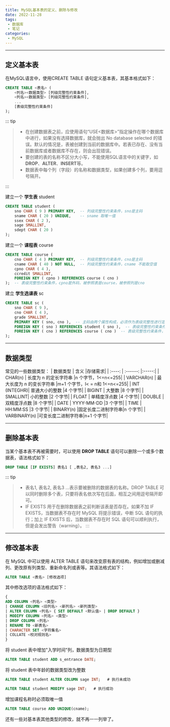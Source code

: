 ```yaml
---
title: MySQL基本表的定义、删除与修改
date: 2022-11-28
tags:
 - 数据库
 - 笔记
categories:
 - MySQL
---
```


***

## 定义基本表  
在MySQL语言中，使用CREATE TABLE 语句定义基本表，其基本格式如下：

```sql  
CREATE TABLE <表名> (
	<列名><数据类型> [列级完整性约束条件],
	<列名><数据类型> [列级完整性约束条件],
	...
	[表级完整性约束条件]
);
```

::: tip 
> + 在创建数据表之前，应使用语句“USE<数据库>”指定操作在哪个数据库中进行，如果没有选择数据库，就会抛出 No database selected 的错误。默认的情况是，表被创建到当前的数据库中。若表已存在、没有当前数据库或者数据库不存在，则会出现错误。
> + 要创建的表的名称不区分大小写，不能使用SQL语言中的关键字，如**DROP**、**ALTER**、**INSERT**等。
> + 数据表中每个列（字段）的名称和数据类型，如果创建多个列，要用逗号隔开。

:::

建立一个 **学生表** student 
```sql
CREATE TABLE student (
	sno CHAR ( 9 ) PRIMARY KEY,  -- 列级完整性约束条件，sno是主码
	sname CHAR ( 20 ) UNIQUE,    -- sname 取唯一值
	ssex CHAR ( 2 ),
	sage SMALLINT,  
	sdept CHAR ( 20 )    
);
```

建立一个 **课程表** course
```sql
CREATE TABLE course (
	cno CHAR ( 4 ) PRIMARY KEY,  -- 列级完整性约束条件，cno是主码
	cname CHAR ( 40 ) NOT NULL,  -- 列级完整性约束条件，cname 不能取空值
	cpno CHAR ( 4 ),
	ccredit SMALLINT,
	FOREIGN KEY ( cpno ) REFERENCES course ( cno ) 
);  -- 表级完整性约束条件，cpno是外码，被参照表是course，被参照列是cno 
```

建立 **学生选课表** sc
```sql
CREATE TABLE sc (
	sno CHAR ( 9 ),
	cno CHAR ( 4 ),
	grade SMALLINT,
	PRIMARY KEY ( sno, cno ),  -- 主码由两个属性构成，必须作为表级完整性进行定义
	FOREIGN KEY ( sno ) REFERENCES student ( sno ),  -- 表级完整性约束条件，sno是外码，被参照表是student，被参照列是sno 
    FOREIGN KEY ( cno ) REFERENCES course ( cno )  -- 表级完整性约束条件，cpno是外码，被参照表是course，被参照列是cno 
);  
```

***

## 数据类型   
常见的一些数据类型：
| 数据类型 | 含义 |存储需求|
| :----: | :------: |:-----:|
| CHAR(n) | 长度为 n 的定长字符串 |n 个字节，1<=n<=255|
| VARCHAR(n) | 最大长度为 n 的变长字符串 |m+1 个字节，l< = n和 1<=n<=255|
| INT (INTEGHR)| 普通大小的整数 |4 个字节|
| BIGINT | 大整数 |8 个字节|
| SMALLINT| 小的整数 |2 个字节|
| FLOAT | 单精度浮点数 |4 个字节|
| DOUBLE | 双精度浮点数 |8 个字节|
| DATE | YYYY-MM-DD |3 个字节|
| TIME | HH:MM:SS |3 个字节|
| BINARY(n) |固定长度二进制字符串|n 个字节|
| VARBINARY(n) |可变长度二进制字符串|n+1 个字节|

***

## 删除基本表
当某个基本表不再被需要时，可以使用 **DROP TABLE** 语句可以删除一个或多个数据表，语法格式如下：
```sql
DROP TABLE [IF EXISTS] 表名1 [ ,表名2, 表名3 ...]
```

::: tip   
> + 表名1, 表名2, 表名3 ...表示要被删除的数据表的名称。DROP TABLE 可以同时删除多个表，只要将表名依次写在后面，相互之间用逗号隔开即可。
> + IF EXISTS 用于在删除数据表之前判断该表是否存在。如果不加 IF EXISTS，当数据表不存在时 MySQL 将提示错误，中断 SQL 语句的执行；加上 IF EXISTS 后，当数据表不存在时 SQL 语句可以顺利执行，但是会发出警告（warning）。
:::

***

## 修改基本表
在 MySQL 中可以使用 ALTER TABLE 语句来改变原有表的结构，例如增加或删减列、更改原有列类型、重新命名列或表等。其语法格式如下：
```sql
ALTER TABLE <表名> [修改选项]
```
其中修改选项的语法格式如下：
```sql
{ 
ADD COLUMN <列名> <类型>
| CHANGE COLUMN <旧列名> <新列名> <新列类型>
| ALTER COLUMN <列名> { SET DEFAULT <默认值> | DROP DEFAULT }
| MODIFY COLUMN <列名> <类型>
| DROP COLUMN <列名>
| RENAME TO <新表名>
| CHARACTER SET <字符集名>
| COLLATE <校对规则名> 
}
```

将 student 表中增加"入学时间"列，数据类型为日期型
```sql
ALTER TABLE student ADD s_entrance DATE;
```

将 student 表中年龄的数据类型改为整数
```sql
ALTER TABLE student ALTER COLUMN sage INT;   # 执行未成功

ALTER TABLE student MODIFY sage INT;   # 执行成功
```

增加课程名称时必须取唯一值
```sql
ALTER TABLE course ADD UNIQUE(cname);
```

还有一些对基本表其他类型的修改，就不再一一列举了。